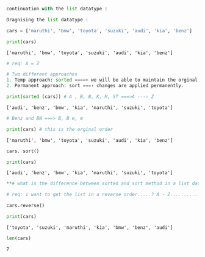 ```python
continuation with the list datatype :
```


```python
Oragnising the list datatype :
```


```python
cars = ['maruthi', 'bmw', 'toyota', 'suzuki', 'audi', 'kia', 'benz']
```


```python
print(cars)
```

    ['maruthi', 'bmw', 'toyota', 'suzuki', 'audi', 'kia', 'benz']



```python
# req: A = Z
```


```python
# Two different approaches
1. Temp approach: sorted ====> we will be able to maintain the orginal order of the list
2. Permanent approach: sort ===› changes are applied permanently.
```


```python
print(sorted (cars)) # A , B, B, K, M, ST ===>A ---› Z
```

    ['audi', 'benz', 'bmw', 'kia', 'maruthi', 'suzuki', 'toyota']



```python
# Benz and BN ===> B, B e, m
```


```python
print(cars) # this is the orginal order
```

    ['maruthi', 'bmw', 'toyota', 'suzuki', 'audi', 'kia', 'benz']



```python
cars. sort()
```


```python
print(cars)
```

    ['audi', 'benz', 'bmw', 'kia', 'maruthi', 'suzuki', 'toyota']



```python
**# what is the difference between sorted and sort method in a list data type...?**

```


```python
# req: i want to get the list in a reverse order.....? A - Z.......... z ---> A
```


```python
cars.reverse()
```


```python
print(cars)
```

    ['toyota', 'suzuki', 'maruthi', 'kia', 'bmw', 'benz', 'audi']



```python
len(cars)
```




    7




```python

```
